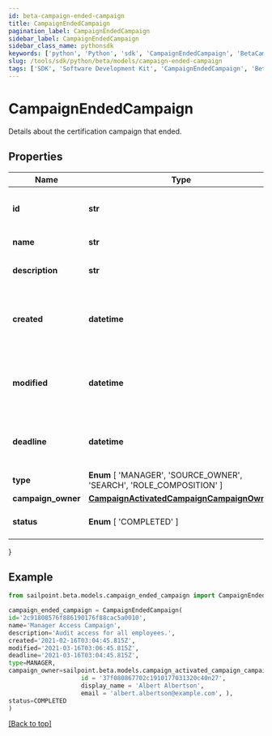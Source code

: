 ```yaml
---
id: beta-campaign-ended-campaign
title: CampaignEndedCampaign
pagination_label: CampaignEndedCampaign
sidebar_label: CampaignEndedCampaign
sidebar_class_name: pythonsdk
keywords: ['python', 'Python', 'sdk', 'CampaignEndedCampaign', 'BetaCampaignEndedCampaign'] 
slug: /tools/sdk/python/beta/models/campaign-ended-campaign
tags: ['SDK', 'Software Development Kit', 'CampaignEndedCampaign', 'BetaCampaignEndedCampaign']
---
```


# CampaignEndedCampaign

Details about the certification campaign that ended.

## Properties

Name | Type | Description | Notes
------------ | ------------- | ------------- | -------------
**id** | **str** | Campaign's unique ID for the campaign. | [required]
**name** | **str** | Campaign's unique ID. | [required]
**description** | **str** | Campaign's extended description. | [required]
**created** | **datetime** | Date and time when the campaign was created. | [required]
**modified** | **datetime** | Date and time when the campaign was last modified. | [optional] 
**deadline** | **datetime** | Date and time when the campaign is due. | [required]
**type** |  **Enum** [  'MANAGER',    'SOURCE_OWNER',    'SEARCH',    'ROLE_COMPOSITION' ] | Campaign's type. | [required]
**campaign_owner** | [**CampaignActivatedCampaignCampaignOwner**](campaign-activated-campaign-campaign-owner) |  | [required]
**status** |  **Enum** [  'COMPLETED' ] | Campaign's current status. | [required]
}

## Example

```python
from sailpoint.beta.models.campaign_ended_campaign import CampaignEndedCampaign

campaign_ended_campaign = CampaignEndedCampaign(
id='2c91808576f886190176f88cac5a0010',
name='Manager Access Campaign',
description='Audit access for all employees.',
created='2021-02-16T03:04:45.815Z',
modified='2021-03-16T03:06:45.815Z',
deadline='2021-03-16T03:04:45.815Z',
type=MANAGER,
campaign_owner=sailpoint.beta.models.campaign_activated_campaign_campaign_owner.CampaignActivated_campaign_campaignOwner(
                    id = '37f080867702c1910177031320c40n27', 
                    display_name = 'Albert Albertson', 
                    email = 'albert.albertson@example.com', ),
status=COMPLETED
)

```
[[Back to top]](#) 

